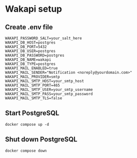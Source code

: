# Wakapi setup

## Create .env file

```shell
WAKAPI_PASSWORD_SALT=your_salt_here
WAKAPI_DB_HOST=postgres
WAKAPI_DB_PORT=5432
WAKAPI_DB_USER=postgres
WAKAPI_DB_PASSWORD=postgres
WAKAPI_DB_NAME=wakapi
WAKAPI_DB_TYPE=postgres
WAKAPI_MAIL_ENABLED=true
WAKAPI_MAIL_SENDER="Notification <noreply@yourdomain.com>"
WAKAPI_MAIL_PROVIDER=smtp
WAKAPI_MAIL_SMTP_HOST=your_smtp_host
WAKAPI_MAIL_SMTP_PORT=465
WAKAPI_MAIL_SMTP_USER=your_smtp_username
WAKAPI_MAIL_SMTP_PASS=your_smtp_password
WAKAPI_MAIL_SMTP_TLS=false
```

## Start PostgreSQL

```shell
docker compose up -d
```

## Shut down PostgreSQL

```shell
docker compose down
```

